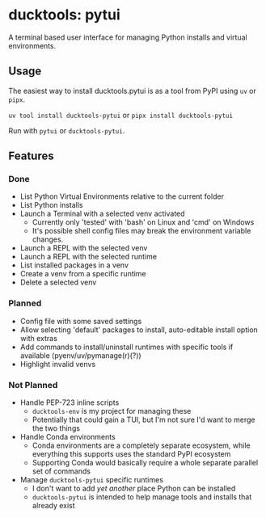 # ducktools: pytui #

A terminal based user interface for managing Python installs and virtual environments.

## Usage ##

The easiest way to install ducktools.pytui is as a tool from PyPI using `uv` or `pipx`.

`uv tool install ducktools-pytui` or `pipx install ducktools-pytui`

Run with `pytui` or `ducktools-pytui`.

## Features ##

### Done ###

* List Python Virtual Environments relative to the current folder
* List Python installs
* Launch a Terminal with a selected venv activated
  * Currently only 'tested' with 'bash' on Linux and 'cmd' on Windows
  * It's possible shell config files may break the environment variable changes. 
* Launch a REPL with the selected venv
* Launch a REPL with the selected runtime
* List installed packages in a venv
* Create a venv from a specific runtime
* Delete a selected venv

### Planned ###

* Config file with some saved settings
* Allow selecting 'default' packages to install, auto-editable install option with extras
* Add commands to install/uninstall runtimes with specific tools if available (pyenv/uv/pymanage(r)(?))
* Highlight invalid venvs

### Not Planned ###

* Handle PEP-723 inline scripts
  * `ducktools-env` is my project for managing these
  * Potentially that could gain a TUI, but I'm not sure I'd want to merge the two things
* Handle Conda environments
  * Conda environments are a completely separate ecosystem, 
    while everything this supports uses the standard PyPI ecosystem
  * Supporting Conda would basically require a whole separate parallel set of commands
* Manage `ducktools-pytui` specific runtimes
  * I don't want to add *yet another* place Python can be installed
  * `ducktools-pytui` is intended to help manage tools and installs that already exist

